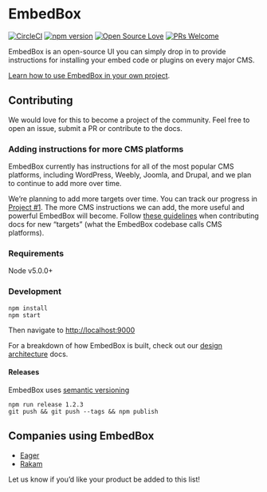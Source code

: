 # EmbedBox

[![CircleCI](https://circleci.com/gh/EagerIO/EmbedBox/tree/master.svg?style=svg)](https://circleci.com/gh/EagerIO/EmbedBox/tree/master)
[![npm version](https://badge.fury.io/js/embed-box.svg)](https://badge.fury.io/js/embed-box)
[![Open Source Love](https://badges.frapsoft.com/os/mit/mit.svg?v=102)](https://github.com/ellerbrock/open-source-badge/)
[![PRs Welcome](https://img.shields.io/badge/PRs-welcome-brightgreen.svg)](https://github.com/EagerIO/EmbedBox/issues?q=is%3Aissue+is%3Aopen+label%3A%22help+wanted%22)

EmbedBox is an open-source UI you can simply drop in to provide instructions for installing your embed code or plugins on every major CMS.

[Learn how to use EmbedBox in your own project](http://embedbox.io/).

## Contributing

We would love for this to become a project of the community.
Feel free to open an issue, submit a PR or contribute to the docs.

### Adding instructions for more CMS platforms

EmbedBox currently has instructions for all of the most popular CMS platforms, including WordPress, Weebly, Joomla, and Drupal, and we plan to continue to add more over time.

We’re planning to add more targets over time. You can track our progress in [Project #1](https://github.com/EagerIO/EmbedBox/projects/1). The more CMS instructions we can add, the more useful and powerful EmbedBox will become. Follow [these guidelines](https://github.com/EagerIO/EmbedBox/blob/master/docs/new-targets.md) when contributing docs for new “targets” (what the EmbedBox codebase calls CMS platforms).

### Requirements
Node v5.0.0+

### Development

```shell
npm install
npm start
```

Then navigate to <a href="http://localhost:9000" target="_blank">http://localhost:9000</a>

For a breakdown of how EmbedBox is built, check out our [design architecture](https://github.com/EagerIO/EmbedBox/blob/master/docs/design-architecture.md) docs.

#### Releases

EmbedBox uses [semantic versioning](http://semver.org/)

```shell
npm run release 1.2.3
git push && git push --tags && npm publish
```

## Companies using EmbedBox

- [Eager](https://eager.io)
- [Rakam](https://rakam.io/integrate?part=website)

Let us know if you’d like your product be added to this list!

